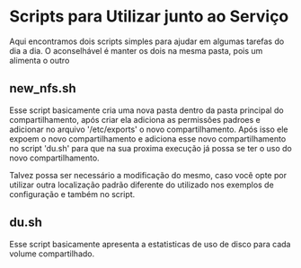 # Scripts para Utilizar junto ao Serviço

Aqui encontramos dois scripts simples para ajudar em algumas tarefas do dia a dia.
O aconselhável é manter os dois na mesma pasta, pois um alimenta o outro

## new_nfs.sh

Esse script basicamente cria uma nova pasta dentro da pasta principal do compartilhamento, após criar ela adiciona as permissões padroes e adicionar no arquivo '/etc/exports' o novo compartilhamento. Após isso ele expoem o novo compartilhamento e adiciona esse novo compartilhamento no script 'du.sh' para que na sua proxima execução já possa se ter o uso do novo compartilhamento.

Talvez possa ser necessário a modificação do mesmo, caso você opte por utilizar outra localização padrão diferente do utilizado nos exemplos de configuração e também no script.

## du.sh

Esse script basicamente apresenta a estatisticas de uso de disco para cada volume compartilhado.